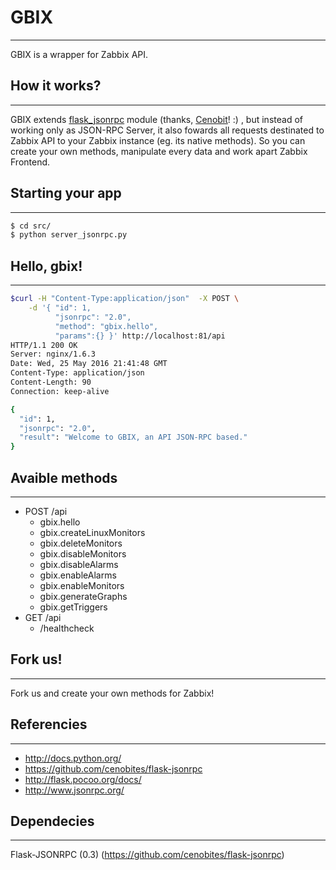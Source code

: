 # **GBIX**
---
GBIX is a wrapper for Zabbix API. 

## How it works?
---
GBIX extends [flask_jsonrpc](https://github.com/cenobites/flask-jsonrpc) module (thanks, [Cenobit](https://github.com/cenobites)! :) , but instead of working only as JSON-RPC Server, it also fowards all 
requests destinated to Zabbix API to your Zabbix instance (eg. its native methods). So you can create your own methods, manipulate
every data and work apart Zabbix Frontend. 

## Starting your app
---
```bash
$ cd src/
$ python server_jsonrpc.py
```

## Hello, gbix!
---
```bash
$curl -H "Content-Type:application/json"  -X POST \
    -d '{ "id": 1,
          "jsonrpc": "2.0",
          "method": "gbix.hello",
          "params":{} }' http://localhost:81/api
HTTP/1.1 200 OK
Server: nginx/1.6.3
Date: Wed, 25 May 2016 21:41:48 GMT
Content-Type: application/json
Content-Length: 90
Connection: keep-alive

{
  "id": 1, 
  "jsonrpc": "2.0", 
  "result": "Welcome to GBIX, an API JSON-RPC based."
}
```

## Avaible methods
---
* POST /api
    * gbix.hello  
    * gbix.createLinuxMonitors    
    * gbix.deleteMonitors
    * gbix.disableMonitors
    * gbix.disableAlarms
    * gbix.enableAlarms
    * gbix.enableMonitors
    * gbix.generateGraphs
    * gbix.getTriggers
* GET /api
    * /healthcheck 
    
## Fork us!
---
Fork us and create your own methods for Zabbix! 

## Referencies
---
* http://docs.python.org/
* https://github.com/cenobites/flask-jsonrpc
* http://flask.pocoo.org/docs/
* http://www.jsonrpc.org/

## Dependecies
---

Flask-JSONRPC (0.3) (https://github.com/cenobites/flask-jsonrpc)
